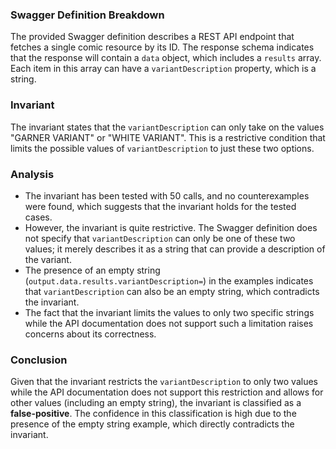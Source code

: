 ### Swagger Definition Breakdown
The provided Swagger definition describes a REST API endpoint that fetches a single comic resource by its ID. The response schema indicates that the response will contain a `data` object, which includes a `results` array. Each item in this array can have a `variantDescription` property, which is a string.

### Invariant
The invariant states that the `variantDescription` can only take on the values "GARNER VARIANT" or "WHITE VARIANT". This is a restrictive condition that limits the possible values of `variantDescription` to just these two options.

### Analysis
- The invariant has been tested with 50 calls, and no counterexamples were found, which suggests that the invariant holds for the tested cases.
- However, the invariant is quite restrictive. The Swagger definition does not specify that `variantDescription` can only be one of these two values; it merely describes it as a string that can provide a description of the variant.
- The presence of an empty string (`output.data.results.variantDescription=`) in the examples indicates that `variantDescription` can also be an empty string, which contradicts the invariant.
- The fact that the invariant limits the values to only two specific strings while the API documentation does not support such a limitation raises concerns about its correctness.

### Conclusion
Given that the invariant restricts the `variantDescription` to only two values while the API documentation does not support this restriction and allows for other values (including an empty string), the invariant is classified as a **false-positive**. The confidence in this classification is high due to the presence of the empty string example, which directly contradicts the invariant.
